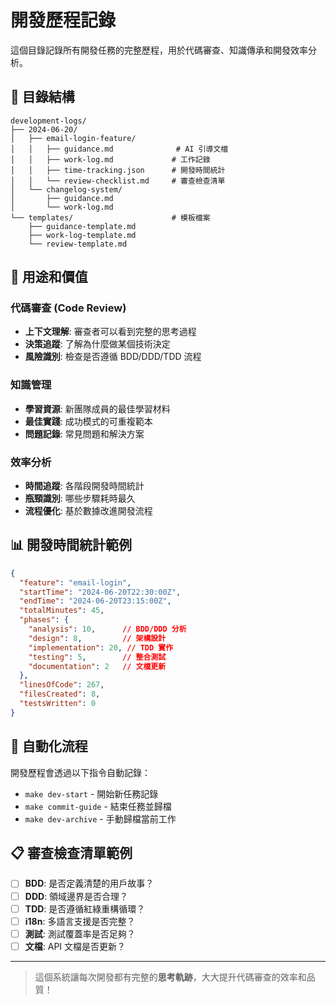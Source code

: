# 開發歷程記錄

這個目錄記錄所有開發任務的完整歷程，用於代碼審查、知識傳承和開發效率分析。

## 📁 目錄結構

```
development-logs/
├── 2024-06-20/
│   ├── email-login-feature/
│   │   ├── guidance.md              # AI 引導文檔
│   │   ├── work-log.md             # 工作記錄
│   │   ├── time-tracking.json      # 開發時間統計
│   │   └── review-checklist.md     # 審查檢查清單
│   └── changelog-system/
│       ├── guidance.md
│       └── work-log.md
└── templates/                      # 模板檔案
    ├── guidance-template.md
    ├── work-log-template.md
    └── review-template.md
```

## 🎯 用途和價值

### 代碼審查 (Code Review)
- **上下文理解**: 審查者可以看到完整的思考過程
- **決策追蹤**: 了解為什麼做某個技術決定
- **風險識別**: 檢查是否遵循 BDD/DDD/TDD 流程

### 知識管理
- **學習資源**: 新團隊成員的最佳學習材料  
- **最佳實踐**: 成功模式的可重複範本
- **問題記錄**: 常見問題和解決方案

### 效率分析
- **時間追蹤**: 各階段開發時間統計
- **瓶頸識別**: 哪些步驟耗時最久
- **流程優化**: 基於數據改進開發流程

## 📊 開發時間統計範例

```json
{
  "feature": "email-login",
  "startTime": "2024-06-20T22:30:00Z",
  "endTime": "2024-06-20T23:15:00Z", 
  "totalMinutes": 45,
  "phases": {
    "analysis": 10,      // BDD/DDD 分析
    "design": 8,         // 架構設計
    "implementation": 20, // TDD 實作
    "testing": 5,        // 整合測試
    "documentation": 2   // 文檔更新
  },
  "linesOfCode": 267,
  "filesCreated": 8,
  "testsWritten": 0
}
```

## 🔄 自動化流程

開發歷程會透過以下指令自動記錄：
- `make dev-start` - 開始新任務記錄
- `make commit-guide` - 結束任務並歸檔
- `make dev-archive` - 手動歸檔當前工作

## 📋 審查檢查清單範例

- [ ] **BDD**: 是否定義清楚的用戶故事？
- [ ] **DDD**: 領域邊界是否合理？  
- [ ] **TDD**: 是否遵循紅綠重構循環？
- [ ] **i18n**: 多語言支援是否完整？
- [ ] **測試**: 測試覆蓋率是否足夠？
- [ ] **文檔**: API 文檔是否更新？

---

> 這個系統讓每次開發都有完整的**思考軌跡**，大大提升代碼審查的效率和品質！